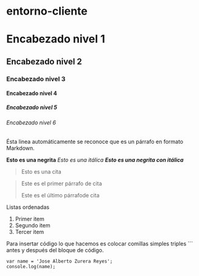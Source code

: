 # entorno-cliente
# Encabezado nivel 1
## Encabezado nivel 2
### Encabezado nivel 3
#### Encabezado nivel 4
##### Encabezado nivel 5
###### Encabezado nivel 6

Ésta linea automáticamente se reconoce que es un párrafo en formato Markdown.

**Esto es una negrita**
*Esto es una itálica*
**_Esto es una negrita con itálica_**

> Esto es una cita

> Este es el primer párrafo de cita
>
> Este es el último párrafode cita

Listas ordenadas
1. Primer item
2. Segundo item
3. Tercer item

Para insertar código lo que hacemos es colocar comillas simples triples ``` antes y después del bloque de código.
```
var name = 'Jose Alberto Zurera Reyes';
console.log(name);

```